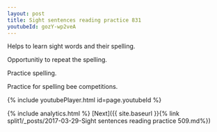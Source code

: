 ```yaml
---
layout: post
title: Sight sentences reading practice 831
youtubeId: gozY-wp2veA
---
```

 
 
Helps to learn sight words and their spelling.

Opportunitiy to repeat the spelling. 

Practice spelling. 
 
Practice for spelling bee competitions. 
 
{% include youtubePlayer.html id=page.youtubeId %}
 
 
{% include analytics.html %} 
[Next]({{ site.baseurl }}{% link  split1/_posts/2017-03-29-Sight sentences reading practice 509.md%})
 
